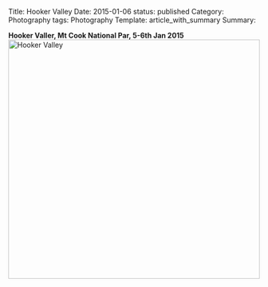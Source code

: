 Title: Hooker Valley
Date: 2015-01-06
status: published
Category: Photography
tags: Photography
Template: article_with_summary
Summary: <div> <b>Hooker Valler, Mt Cook National Par, 5-6th Jan 2015</b> <a data-flickr-embed="true" data-header="true" data-footer="true"  href="https://www.flickr.com/photos/doug_from_the_uk/albums/72157663940482559" title="Hooker Valley"><img src="https://farm4.staticflickr.com/3791/18810211353_752183cd44.jpg" width="100%" height="480" alt="Hooker Valley"></a><script async src="//embedr.flickr.com/assets/client-code.js" charset="utf-8"></script></div>
